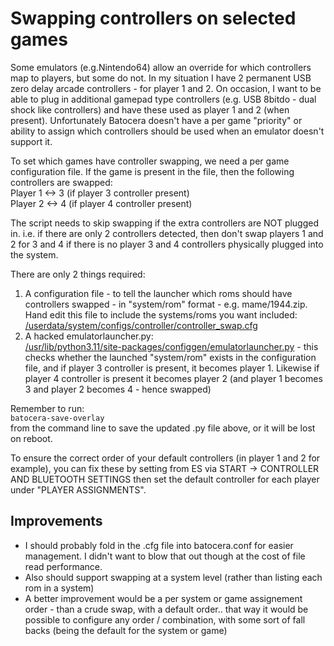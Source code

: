 # Swapping controllers on selected games

Some emulators (e.g.Nintendo64) allow an override for which controllers map to players, but some do not.  In my situation I have 2 permanent USB zero delay arcade controllers - for player 1 and 2.  On occasion, I want to be able to plug in additional gamepad type controllers (e.g. USB 8bitdo - dual shock like controllers) and have these used as player 1 and 2 (when present).  Unfortunately Batocera doesn't have a per game "priority" or ability to assign which controllers should be used when an emulator doesn't support it.  

To set which games have controller swapping, we need a per game configuration file.  If the game is present in the file, then the following controllers are swapped:  
Player 1 <-> 3  (if player 3 controller present)  
Player 2 <-> 4  (if player 4 controller present)  

The script needs to skip swapping if the extra controllers are NOT plugged in. i.e. if there are only 2 controllers detected, then don't swap players 1 and 2 for 3 and 4 if there is no player 3 and 4 controllers physically plugged into the system.  

There are only 2 things required:
1. A configuration file - to tell the launcher which roms should have controllers swapped - in "system/rom" format - e.g. mame/1944.zip.  Hand edit this file to include the systems/roms you want included:  
[/userdata/system/configs/controller/controller_swap.cfg](/userdata/system/configs/controller/controller_swap.cfg)  
2. A hacked emulatorlauncher.py:  
[/usr/lib/python3.11/site-packages/configgen/emulatorlauncher.py](/usr/lib/python3.11/site-packages/configgen/emulatorlauncher.py) - this checks whether the launched "system/rom" exists in the configuration file, and if player 3 controller is present, it becomes player 1.  Likewise if player 4 controller is present it becomes player 2 (and player 1 becomes 3 and player 2 becomes 4 - hence swapped)

Remember to run:  
`batocera-save-overlay`  
from the command line to save the updated .py file above, or it will be lost on reboot.  

To ensure the correct order of your default controllers (in player 1 and 2 for example), you can fix these by setting from ES via START -> CONTROLLER AND BLUETOOTH SETTINGS then set the default controller for each player under "PLAYER ASSIGNMENTS".

## Improvements  
- I should probably fold in the .cfg file into batocera.conf for easier management.  I didn't want to blow that out though at the cost of file read performance.  
- Also should support swapping at a system level (rather than listing each rom in a system)
- A better improvement would be a per system or game assignement order - than a crude swap, with a default order.. that way it would be possible to configure any order / combination, with some sort of fall backs (being the default for the system or game)
